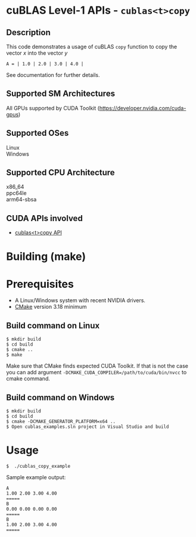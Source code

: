 # cuBLAS Level-1 APIs - `cublas<t>copy`

## Description

This code demonstrates a usage of cuBLAS `copy` function to copy the vector _x_ into the vector _y_

```
A = | 1.0 | 2.0 | 3.0 | 4.0 |
```

See documentation for further details.

## Supported SM Architectures

All GPUs supported by CUDA Toolkit (https://developer.nvidia.com/cuda-gpus)  

## Supported OSes

Linux  
Windows

## Supported CPU Architecture

x86_64  
ppc64le  
arm64-sbsa

## CUDA APIs involved
- [cublas\<t>copy API](https://docs.nvidia.com/cuda/cublas/index.html#cublas-lt-t-gt-copy)

# Building (make)

# Prerequisites
- A Linux/Windows system with recent NVIDIA drivers.
- [CMake](https://cmake.org/download) version 3.18 minimum

## Build command on Linux
```
$ mkdir build
$ cd build
$ cmake ..
$ make
```
Make sure that CMake finds expected CUDA Toolkit. If that is not the case you can add argument `-DCMAKE_CUDA_COMPILER=/path/to/cuda/bin/nvcc` to cmake command.

## Build command on Windows
```
$ mkdir build
$ cd build
$ cmake -DCMAKE_GENERATOR_PLATFORM=x64 ..
$ Open cublas_examples.sln project in Visual Studio and build
```

# Usage
```
$  ./cublas_copy_example
```

Sample example output:

```
A
1.00 2.00 3.00 4.00 
=====
B
0.00 0.00 0.00 0.00 
=====
B
1.00 2.00 3.00 4.00 
=====

```
